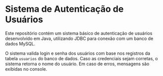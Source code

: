 # Sistema de Autenticação de Usuários

Este repositório contém um sistema básico de autenticação de usuários desenvolvido em Java, utilizando JDBC para conexão com um banco de dados MySQL.

O sistema valida login e senha dos usuários com base nos registros da tabela `usuarios` do banco de dados. Caso as credenciais sejam corretas, o sistema retorna o nome do usuário. Em caso de erros, mensagens são exibidas no console.

